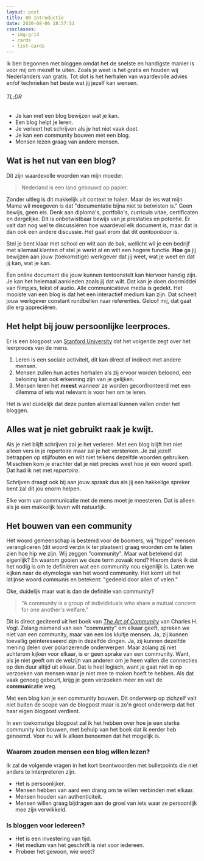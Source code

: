 ```yaml
---
layout: post
title: 00 Introductie
date: 2020-08-06 18:57:51
cssclasses:
  - img-grid
  - cards
  - list-cards
---
```

Ik ben begonnen met bloggen omdat het de snelste en handigste manier is voor mij om mezelf te uiten. Zoals je weet is het gratis en houden wij Nederlanders van gratis. Tot slot is het herhalen van waardevolle advies en/of technieken het beste wat jij jezelf kan wensen.

###### TL;DR

- Je kan met een blog bewijzen wat je kan.
- Een blog helpt je leren.
- Je verleert het schrijven als je het niet vaak doet.
- Je kan een community bouwen met een blog.
- Mensen lezen graag van andere mensen.

## Wat is het nut van een blog?

Dit zijn waardevolle woorden van mijn moeder. 

> Nederland is een land gebouwd op papier.

Zonder uitleg is dit makkelijk uit context te halen. Maar de les wat mijn Mama wil meegeven is dat "documentatie bijna niet te betwisten is." Geen bewijs, geen eis. Denk aan diploma's, portfolio's, curricula vitae, certificaten en dergelijke. Dit is onbetwistbaar bewijs van je prestaties en potentie. Er valt dan nog wel te discussiëren hoe waardevol elk document is, maar dat is dan ook een andere discussie. Het gaat erom dat dit _aantoonbaar_ is.

Stel je bent klaar met school en wilt aan de bak, wellicht wil je een bedrijf met allemaal klanten of stel je werkt al en wilt een hogere functie.
**Hoe** ga jij bewijzen aan jouw (toekomstige) werkgever dat jij weet, wat je weet en dat jij kan, wat je kan.

Een online document die jouw kunnen tentoonstelt kan hiervoor handig zijn. Je kan het helemaal aankleden zoals jij dat wilt. Dat kan je doen doormiddel van filmpjes, tekst of audio. Alle communicatieve media is gedekt. Het mooiste van een blog is dat het een interactief medium kan zijn. Dat scheelt jouw werkgever constant rondbellen naar referenties. Geloof mij, dat gaat die erg appreciëren.

## Het helpt bij jouw persoonlijke leerproces.

Er is een blogpost van <a href="https://tomprof.stanford.edu/posting/1495#:~:text=Learning%20is%20a%20social%20process,see%20other%20people%20perform%20them." target="_blank" title="Stanford University Rick Reis: How do people learn?" alt="Rick Reis: How do people learn?">Stanford University</a> dat het volgende zegt over het leerproces van de mens.

1. Leren is een sociale activiteit, dit kan direct of indirect met andere mensen.
2. Mensen zullen hun acties herhalen als zij ervoor worden beloond, een beloning kan ook erkenning zijn van je gelijken.
3. Mensen leren het **meest** wanneer ze worden geconfronteerd met een dilemma of iets wat relevant is voor hen om te leren.

Het is wel duidelijk dat deze punten allemaal kunnen vallen onder het bloggen. 

## Alles wat je niet gebruikt raak je kwijt.

Als je niet blijft schrijven zal je het verleren. Met een blog blijft het niet alleen vers in je repertoire maar zal je het versterken. Je zal jezelf betrappen op stijlfouten en wilt niet telkens dezelfde woorden gebruiken. Misschien kom je erachter dat je niet precies weet hoe je een woord spelt. Dat had ik net met _repertoire_.

Schrijven draagt ook bij aan jouw spraak dus als jij een hakkelige spreker bent zal dit jou enorm helpen.

Elke vorm van communicatie met de mens moet je meesteren. Dat is alleen als je een makkelijk leven wilt natuurlijk.

## Het bouwen van een community

Het woord gemeenschap is bestemd voor de boomers, wij "hippe" mensen verangliceren (dit woord verzin ik ter plaatsen) graag woorden om te laten zien hoe hip we zijn. Wij zeggen "community". Maar wat betekend dat eigenlijk? En waarom gooien we deze term zovaak rond? Hierom denk ik dat het nodig is om te definiëren wat een community nou eigenlijk is. Laten we kijken naar de etymologie van het woord community. Het komt uit het latijnse woord *communis* en betekent: "gedeeld door allen of velen."

Oke, duidelijk maar wat is dan de definitie van community? 

> "A community is a group of individiduals who share a mutual concern for one another's welfare."

Dit is direct geciteerd uit het boek van <a href="https://www.google.com/search?client=firefox-b-d&q=the+art+of+community+vogl" title="Het boek: The Art of Community van Charles H. Vogl" alt="Het boek The Art of Community van Charles H. Vogl" target="_blank">_The Art of Community_</a> van Charles H. Vogl. Zolang niemand van een "community" om elkaar geeft, spreken we niet van een community, maar van een los kluitje mensen. Ja, zij kunnen toevallig geïnteresseerd zijn in dezelfde dingen. Ja, zij kunnen dezelfde mening delen over polarizerende onderwerpen. Maar zolang zij niet achterom kijken voor elkaar, is er geen sprake van een community. Want, als je niet geeft om de welzijn van anderen om je heen vallen die connecties op den duur altijd uit elkaar. Dat is heel logisch, want je gaat niet in op verzoeken van mensen waar je niet mee te maken hoeft te hebben. Als dat vaak genoeg gebeurt, krijg je geen verzoeken meer en valt de **communi**catie weg.

Met een blog kan je een community bouwen. Dit onderwerp op zichzelf valt niet buiten de scope van de blogpost maar is zo'n groot onderwerp dat het haar eigen blogpost verdient.

In een toekomstige blogpost zal ik het hebben over hoe je een sterke community kan bouwen, met behulp van het boek dat ik eerder heb genoemd. Voor nu wil ik alleen benoemen dat het mogelijk is.

### Waarom zouden mensen een blog willen lezen?

Ik zal de volgende vragen in het kort beantwoorden met bulletpoints die niet anders te interpreteren zijn.

- Het is persoonlijker.
- Mensen hebben van aard een drang om te willen verbinden met elkaar.
- Mensen houden van authenticiteit.
- Mensen willen graag bijdragen aan de groei van iets waar ze persoonlijk mee zijn verwikkeld.

### Is bloggen voor iedereen?

- Het is een investering van tijd.
- Het medium van het geschrift is niet voor iedereen.
- Probeer het gewoon, wie weet?
